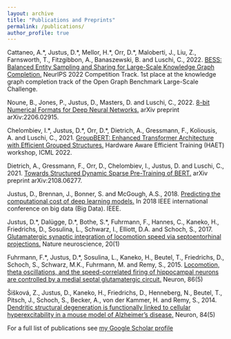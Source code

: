 ```yaml
---
layout: archive
title: "Publications and Preprints"
permalink: /publications/
author_profile: true
---
```


Cattaneo, A.\*, Justus, D.\*, Mellor, H.\*, Orr, D.\*, Maloberti, J., Liu, Z.,  Farnsworth, T., Fitzgibbon, A., Banaszewski, B. and Luschi, C., 2022. [BESS: Balanced Entity Sampling and Sharing for Large-Scale Knowledge Graph Completion.](https://arxiv.org/abs/2211.12281) NeurIPS 2022 Competition Track. 1st place at the knowledge graph completion track of the Open Graph Benchmark Large-Scale Challenge.

Noune, B., Jones, P., Justus, D., Masters, D. and Luschi, C., 2022. [8-bit Numerical Formats for Deep Neural Networks.](https://arxiv.org/abs/2206.02915) arXiv preprint arXiv:2206.02915.

Chelombiev, I.\*, Justus, D.\*, Orr, D.\*, Dietrich, A., Gressmann, F., Koliousis, A. and Luschi, C., 2021. [GroupBERT: Enhanced Transformer Architecture with Efficient Grouped Structures.](https://arxiv.org/abs/2106.05822) Hardware Aware Efficient Training (HAET) workshop, ICML 2022.

Dietrich, A., Gressmann, F., Orr, D., Chelombiev, I., Justus, D. and Luschi, C., 2021. [Towards Structured Dynamic Sparse Pre-Training of BERT.](https://arxiv.org/abs/2108.06277) arXiv preprint arXiv:2108.06277.

Justus, D., Brennan, J., Bonner, S. and McGough, A.S., 2018. [Predicting the computational cost of deep learning models.](https://arxiv.org/abs/1811.11880) In 2018 IEEE international conference on big data (Big Data). IEEE.

Justus, D.\*, Dalügge, D.\*, Bothe, S.\*, Fuhrmann, F., Hannes, C., Kaneko, H., Friedrichs, D., Sosulina, L., Schwarz, I., Elliott, D.A. and Schoch, S., 2017. [Glutamatergic synaptic integration of locomotion speed via septoentorhinal projections.](https://www.nature.com/articles/nn.4447) Nature neuroscience, 20(1)

Fuhrmann, F.\*, Justus, D.\*, Sosulina, L., Kaneko, H., Beutel, T., Friedrichs, D., Schoch, S., Schwarz, M.K., Fuhrmann, M. and Remy, S., 2015. [Locomotion, theta oscillations, and the speed-correlated firing of hippocampal neurons are controlled by a medial septal glutamatergic circuit.](https://www.sciencedirect.com/science/article/pii/S0896627315004080) Neuron, 86(5)

Šišková, Z., Justus, D., Kaneko, H., Friedrichs, D., Henneberg, N., Beutel, T., Pitsch, J., Schoch, S., Becker, A., von der Kammer, H. and Remy, S., 2014. [Dendritic structural degeneration is functionally linked to cellular hyperexcitability in a mouse model of Alzheimer’s disease.](https://www.sciencedirect.com/science/article/pii/S0896627314009222) Neuron, 84(5)

For a full list of publications see [my Google Scholar profile](https://scholar.google.com/citations?user=ZMKOlBcAAAAJ&hl=en&oi=ao)